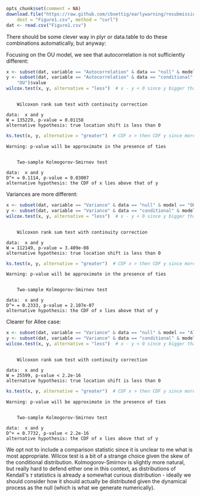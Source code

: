 


```r
opts_chunk$set(comment = NA)
download.file("https://raw.github.com/cboettig/earlywarning/resubmission/inst/doc/Figure1.csv", 
    dest = "Figure1.csv", method = "curl")
dat <- read.csv("Figure1.csv")
```



There should be some clever way in plyr or data.table to do these combinations automatically, but anyway:

Focusing on the OU model, we see that autocorrelation is not sufficiently different: 


```r
x <- subset(dat, variable == "Autocorrelation" & data == "null" & model == "OU")$value
y <- subset(dat, variable == "Autocorrelation" & data == "conditional" & model == 
    "OU")$value
wilcox.test(x, y, alternative = "less")  # x - y < 0 since y bigger than x
```

```

	Wilcoxon rank sum test with continuity correction

data:  x and y
W = 135229, p-value = 0.01158
alternative hypothesis: true location shift is less than 0
```

```r
ks.test(x, y, alternative = "greater")  # CDF x > then CDF y since more weight to the left
```

```
Warning: p-value will be approximate in the presence of ties
```

```

	Two-sample Kolmogorov-Smirnov test

data:  x and y
D^+ = 0.1114, p-value = 0.03007
alternative hypothesis: the CDF of x lies above that of y
```


Variances are more different:


```r
x <- subset(dat, variable == "Variance" & data == "null" & model == "OU")$value
y <- subset(dat, variable == "Variance" & data == "conditional" & model == "OU")$value
wilcox.test(x, y, alternative = "less")  # x - y < 0 since y bigger than x
```

```

	Wilcoxon rank sum test with continuity correction

data:  x and y
W = 112149, p-value = 3.409e-08
alternative hypothesis: true location shift is less than 0
```

```r
ks.test(x, y, alternative = "greater")  # CDF x > then CDF y since more weight to the left
```

```
Warning: p-value will be approximate in the presence of ties
```

```

	Two-sample Kolmogorov-Smirnov test

data:  x and y
D^+ = 0.2333, p-value = 2.107e-07
alternative hypothesis: the CDF of x lies above that of y
```



Clearer for Allee case:


```r
x <- subset(dat, variable == "Variance" & data == "null" & model == "Allee")$value
y <- subset(dat, variable == "Variance" & data == "conditional" & model == "Allee")$value
wilcox.test(x, y, alternative = "less")  # x - y < 0 since y bigger than x
```

```

	Wilcoxon rank sum test with continuity correction

data:  x and y
W = 25599, p-value < 2.2e-16
alternative hypothesis: true location shift is less than 0
```

```r
ks.test(x, y, alternative = "greater")  # CDF x > then CDF y since more weight to the left
```

```
Warning: p-value will be approximate in the presence of ties
```

```

	Two-sample Kolmogorov-Smirnov test

data:  x and y
D^+ = 0.7732, p-value < 2.2e-16
alternative hypothesis: the CDF of x lies above that of y
```


We opt not to include a comparison statistic since it is unclear to me what is most appropriate.  Wilcox test is a bit of a strange choice given the skew of the conditional distribution.  Kolmogorov-Smirnov is slightly more natural, but really hard to defend either one in this context, as distributions of Kendall's $\tau$ statistics is already a somewhat curious distribution - ideally we should consider how it should actually be distributed given the dynamical process as the null (which is what we generate numerically).  

